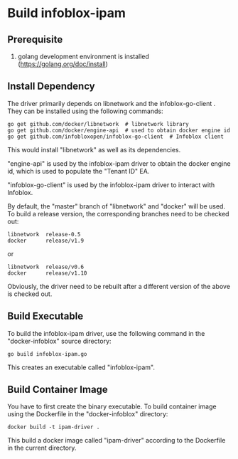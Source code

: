 Build infoblox-ipam
===================

Prerequisite
------------
1. golang development environment is installed (https://golang.org/doc/install)


Install Dependency
------------------
The driver primarily depends on libnetwork and the infoblox-go-client . They can be installed using the
following commands:

```
go get github.com/docker/libnetwork  # libnetwork library
go get github.com/docker/engine-api  # used to obtain docker engine id
go get github.com/infobloxopen/infoblox-go-client  # Infoblox client
```
This would install "libnetwork" as well as its dependencies.

"engine-api" is used by the infoblox-ipam driver to obtain the docker 
engine id, which is used to populate the "Tenant ID" EA.

"infoblox-go-client" is used by the infoblox-ipam driver to interact
with Infoblox.

By default, the "master" branch of "libnetwork" and "docker" will be used. To build a
release version, the corresponding branches need to be checked out:

```
libnetwork  release-0.5
docker      release/v1.9
```
or
```
libnetwork  release/v0.6
docker      release/v1.10
```

Obviously, the driver need to be rebuilt after a different version of the above
is checked out.

Build Executable
----------------
To build the infoblox-ipam driver, use the following command in the "docker-infoblox" source directory:

```
go build infoblox-ipam.go
```
This creates an executable called "infoblox-ipam".

Build Container Image
---------------------
You have to first create the binary executable.
To build container image using the Dockerfile in the "docker-infoblox" directory:

```
docker build -t ipam-driver .
```

This build a docker image called "ipam-driver" according to the Dockerfile in the current directory.
